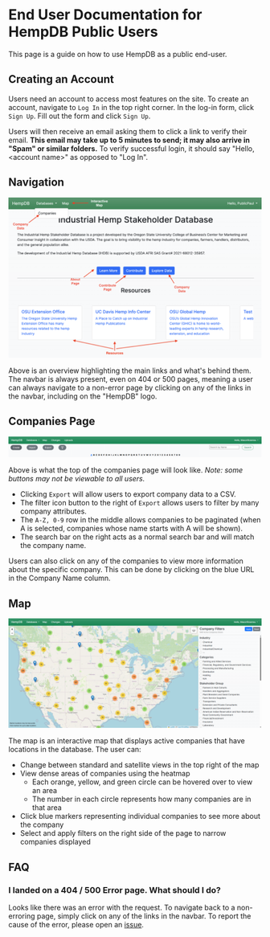 # End User Documentation for HempDB Public Users

This page is a guide on how to use HempDB as a public end-user.

## Creating an Account

Users need an account to access most features on the site. To create an account, navigate to `Log In` in the top right corner. In the log-in form, click `Sign Up`. Fill out the form and click `Sign Up`.

Users will then receive an email asking them to click a link to verify their email. **This email may take up to 5 minutes to send; it may also arrive in "Spam" or similar folders.** To verify successful login, it should say "Hello, \<account name>" as opposed to "Log In". 

## Navigation

![site map](images/sitemap.png)

Above is an overview highlighting the main links and what's behind them. The navbar is always present, even on 404 or 500 pages, meaning a user can always navigate to a non-error page by clicking on any of the links in the navbar, including on the "HempDB" logo.

## Companies Page

![companies](images/companies.png)

Above is what the top of the companies page will look like. _Note: some buttons may not be viewable to all users._

* Clicking `Export` will allow users to export company data to a CSV. 
* The filter icon button to the right of `Export` allows users to filter by many company attributes.
* The `A-Z, 0-9` row in the middle allows companies to be paginated (when A is selected, companies whose name starts with A will be shown).
* The search bar on the right acts as a normal search bar and will match the company name.


Users can also click on any of the companies to view more information about the specific company. This can be done by clicking on the blue URL in the Company Name column. 

## Map

![companies](images/map.png)

The map is an interactive map that displays active companies that have locations in the database. The user can:
* Change between standard and satellite views in the top right of the map
* View dense areas of companies using the heatmap
  * Each orange, yellow, and green circle can be hovered over to view an area
  * The number in each circle represents how many companies are in that area
* Click blue markers representing individual companies to see more about the company
* Select and apply filters on the right side of the page to narrow companies displayed

## FAQ

### I landed on a 404 / 500 Error page. What should I do? 

Looks like there was an error with the request. To navigate back to a non-erroring page, simply click on any of the links in the navbar. To report the cause of the error, please open an [issue](https://github.com/cmciosu/hemp-db/issues).